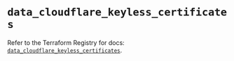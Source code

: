 # `data_cloudflare_keyless_certificates`

Refer to the Terraform Registry for docs: [`data_cloudflare_keyless_certificates`](https://registry.terraform.io/providers/cloudflare/cloudflare/5.10.1/docs/data-sources/keyless_certificates).
